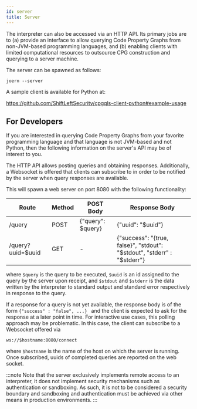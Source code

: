 ```yaml
---
id: server
title: Server
---
```


The interpreter can also be accessed via an HTTP API. Its primary jobs
are to (a) provide an interface to allow querying Code Property Graphs
from non-JVM-based programming languages, and (b) enabling clients
with limited computational resources to outsource CPG construction and
querying to a server machine.

The server can be spawned as follows:

```
joern --server
```

A sample client is available for Python at:

https://github.com/ShiftLeftSecurity/cpgqls-client-python#example-usage


## For Developers

If you are interested in querying Code Property Graphs from your
favorite programming language and that language is not JVM-based and
not Python, then the following information on the server's API may be
of interest to you.

The HTTP API allows posting queries and obtaining
responses. Additionally, a Websocket is offered that clients can
subscribe to in order to be notified by the server when query
responses are available.


This will spawn a web server on port 8080 with the following
functionality: 


| Route  | Method | POST Body         | Response Body     |
| ------ | ------ | ------------      | -------------     |
| /query | POST   | {"query": $query} | {"uuid": "$uuid"} |
| /query?uuid=$uuid | GET    |  -     | {"success": "{true, false}", "stdout": "$stdout", "stderr" : "$stderr"} |


where `$query` is the query to be executed, `$uuid` is an id assigned
to the query by the server upon receipt, and `$stdout` and `$stderr`
is the data written by the interpreter to standard output and standard
error respectively in response to the query.

If a response for a query is not yet available, the response body is
of the form `{"success" : "false", ...} ` and the client is expected
to ask for the response at a later point in time. For interactive use
cases, this polling approach may be problematic. In this case, the
client can subscribe to a Websocket offered via

```
ws://$hostname:8080/connect
```

where `$hostname` is the name of the host on which the server is
running. Once subscribed, uuids of completed queries are reported on
the web socket.

:::note
Note that the server exclusively implements remote access to an
interpreter, it does not implement security mechanisms such as
authentication or sandboxing. As such, it is not to be considered a
security boundary and sandboxing and authentication must be achieved
via other means in production environments.
:::
